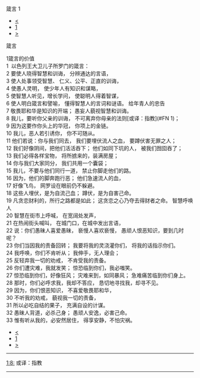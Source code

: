 ﻿





 箴言 1




* [<](bible/PSA150.md)
* [1](bible/PRO.md)
* [>](bible/PRO02.md)



箴言 
 
1箴言的价值  
1  以色列王大卫儿子所罗门的箴言：  
2 要使人晓得智慧和训诲， 分辨通达的言语，  
3 使人处事领受智慧、 仁义、公平、正直的训诲，  
4 使愚人灵明， 使少年人有知识和谋略，  
5 使智慧人听见，增长学问， 使聪明人得着智谋，  
6 使人明白箴言和譬喻， 懂得智慧人的言词和谜语。 给年青人的忠告  
7 敬畏耶和华是知识的开端； 愚妄人藐视智慧和训诲。     
8 我儿，要听你父亲的训诲， 不可离弃你母亲的法则[或译：指教](#FN
1)；  
9 因为这要作你头上的华冠， 你项上的金链。     
10 我儿，恶人若引诱你， 你不可随从。  
11 他们若说：你与我们同去， 我们要埋伏流人之血， 要蹲伏害无罪之人；  
12 我们好像阴间，把他们活活吞下； 他们如同下坑的人， 被我们囫囵吞了；  
13 我们必得各样宝物， 将所掳来的，装满房屋；  
14 你与我们大家同分， 我们共用一个囊袋；  
15 我儿，不要与他们同行一道， 禁止你脚走他们的路。  
16 因为，他们的脚奔跑行恶； 他们急速流人的血，  
17 好像飞鸟， 网罗设在眼前仍不躲避。  
18 这些人埋伏，是为自流己血； 蹲伏，是为自害己命。  
19 凡贪恋财利的，所行之路都是如此； 这贪恋之心乃夺去得财者之命。 智慧呼唤人  
20 智慧在街市上呼喊， 在宽阔处发声，  
21 在热闹街头喊叫， 在城门口，在城中发出言语，  
22 说：你们愚昧人喜爱愚昧， 亵慢人喜欢亵慢， 愚顽人恨恶知识，要到几时呢？  
23 你们当因我的责备回转； 我要将我的灵浇灌你们， 将我的话指示你们。  
24 我呼唤，你们不肯听从； 我伸手，无人理会；  
25 反轻弃我一切的劝戒， 不肯受我的责备。  
26 你们遭灾难，我就发笑； 惊恐临到你们，我必嗤笑。  
27 惊恐临到你们，好像狂风； 灾难来到，如同暴风； 急难痛苦临到你们身上。  
28 那时，你们必呼求我，我却不答应， 恳切地寻找我，却寻不见。  
29 因为，你们恨恶知识， 不喜爱敬畏耶和华，  
30 不听我的劝戒， 藐视我一切的责备，  
31 所以必吃自结的果子， 充满自设的计谋。  
32 愚昧人背道，必杀己身； 愚顽人安逸，必害己命。  
33 惟有听从我的，必安然居住， 得享安静，不怕灾祸。 
* [<](bible/PSA150.md)
* [1](bible/PRO.md)
* [>](bible/PRO02.md)





---


[1:8:](#V8)
或译：指教




---









